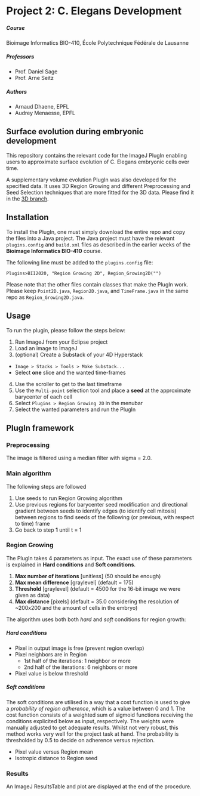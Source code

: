 # Project 2: C. Elegans Development

##### Course


Bioimage Informatics BIO-410, École Polytechnique Fédérale de Lausanne

##### Professors
* Prof. Daniel Sage
* Prof. Arne Seitz

##### Authors
* Arnaud Dhaene, EPFL
* Audrey Menaesse, EPFL

## Surface evolution during embryonic development

This repository contains the relevant code for the ImageJ PlugIn enabling users to approximate surface evolution of C. Elegans embryonic cells over time.

A supplementary volume evolution PlugIn was also developed for the specified data. It uses 3D Region Growing and different Preprocessing and Seed Selection techniques that are more fitted for the 3D data. Please find it in the [3D branch](https://github.com/arnauddhaene/CElegansDev/tree/master/3D).



## Installation

To install the PlugIn, one must simply download the entire repo and copy the files into a Java project. The Java project must have the relevant `plugins.config` and `build.xml` files as described in the earlier weeks of the **Bioimage Informatics BIO-410** course.

The following line must be added to the `plugins.config` file:

```
Plugins>BII2020, "Region Growing 2D", Region_Growing2D("")
```

Please note that the other files contain classes that make the PlugIn work. Please keep `Point2D.java`, `Region2D.java`, and `TimeFrame.java` in the same repo as `Region_Growing2D.java`.

## Usage

To run the plugin, please follow the steps below:

1. Run ImageJ from your Eclipse project
2. Load an image to ImageJ
3. (optional) Create a Substack of your 4D Hyperstack
  * `Image > Stacks > Tools > Make Substack...`
  * Select **one** slice and the wanted time-frames
4. Use the scroller to get to the last timeframe
5. Use the `Multi-point` selection tool and place a **seed** at the approximate barycenter of each cell
6. Select `Plugins > Region Growing 2D` in the menubar
7. Select the wanted parameters and run the PlugIn

## PlugIn framework

### Preprocessing

The image is filtered using a median filter with sigma = 2.0.

### Main algorithm

The following steps are followed

1. Use seeds to run Region Growing algorithm
2. Use previous regions for barycenter seed modification and directional gradient between seeds to identify edges (to identify cell mitosis) between regions to find seeds of the following (or previous, with respect to time) frame
3. Go back to step **1** until t = 1

### Region Growing

The PlugIn takes 4 parameters as input. The exact use of these parameters is explained in **Hard conditions** and **Soft conditions**.

1. **Max number of iterations** [unitless] (50 should be enough)
2. **Max mean difference** [graylevel] (default = 175)
3. **Threshold** [graylevel] (default = 4500 for the 16-bit image we were given as data)
4. **Max distance** [pixels] (default = 35.0 considering the resolution of ~200x200 and the amount of cells in the embryo)


The algorithm uses both both *hard* and *soft* conditions for region growth:

##### Hard conditions

* Pixel in output image is free (prevent region overlap)
* Pixel neighbors are in Region
  * 1st half of the iterations: 1 neighbor or more
  * 2nd half of the iterations: 6 neighbors or more
* Pixel value is below threshold

##### Soft conditions

The soft conditions are utilised in a way that a cost function is used to give a _probability of region adherence_, which is a value between 0 and 1. The cost function consists of a weighted sum of sigmoid functions receiving the conditions explicited below as input, respectively. The weights were manually adjusted to get adequate results. Whilst not very robust, this method works very well for the project task at hand. The probability is thresholded by 0.5 to decide on adherence versus rejection.

* Pixel value versus Region mean
* Isotropic distance to Region seed

### Results

An ImageJ ResultsTable and plot are displayed at the end of the procedure.
